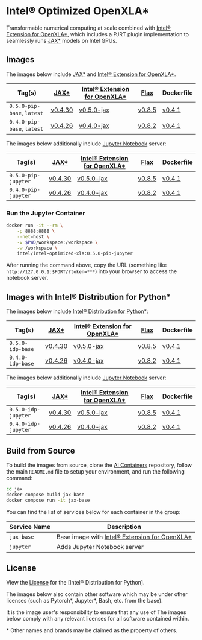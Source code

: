 # Intel® Optimized OpenXLA\*

Transformable numerical computing at scale combined with [Intel® Extension for OpenXLA\*], which includes a PJRT plugin implementation to seamlessly runs [JAX\*] models on Intel GPUs.

## Images

The images below include [JAX\*] and [Intel® Extension for OpenXLA\*].

| Tag(s)                     | [JAX\*]   | [Intel® Extension for OpenXLA\*] | [Flax]   | Dockerfile      |
| -------------------------- | --------- | -------------------------------- | -------- | --------------- |
| `0.5.0-pip-base`, `latest` | [v0.4.30] | [v0.5.0-jax]                     | [v0.8.5] | [v0.4.1]        |
| `0.4.0-pip-base`, `latest` | [v0.4.26] | [v0.4.0-jax]                     | [v0.8.2] | [v0.4.1]        |

The images below additionally include [Jupyter Notebook](https://jupyter.org/) server:

| Tag(s)              | [JAX\*]   | [Intel® Extension for OpenXLA\*] | [Flax]   | Dockerfile      |
| ------------------- | --------- | ----------------- | -------- | --------------- |
| `0.5.0-pip-jupyter` | [v0.4.30] | [v0.5.0-jax]        | [v0.8.5] | [v0.4.1]        |
| `0.4.0-pip-jupyter` | [v0.4.26] | [v0.4.0-jax]      | [v0.8.2] | [v0.4.1]        |

### Run the Jupyter Container

```bash
docker run -it --rm \
    -p 8888:8888 \
    --net=host \
    -v $PWD/workspace:/workspace \
    -w /workspace \
    intel/intel-optimized-xla:0.5.0-pip-jupyter
```

After running the command above, copy the URL (something like `http://127.0.0.1:$PORT/?token=***`) into your browser to access the notebook server.

## Images with Intel® Distribution for Python*

The images below include [Intel® Distribution for Python*]:

| Tag(s)           | [JAX\*]   | [Intel® Extension for OpenXLA\*] | [Flax]   | Dockerfile      |
| ---------------- | --------- | ----------------- | -------- | --------------- |
| `0.5.0-idp-base` | [v0.4.30] | [v0.5.0-jax]        | [v0.8.5] | [v0.4.1]        |
| `0.4.0-idp-base` | [v0.4.26] | [v0.4.0-jax]      | [v0.8.2] | [v0.4.1]        |

The images below additionally include [Jupyter Notebook](https://jupyter.org/) server:

| Tag(s)              | [JAX\*]   | [Intel® Extension for OpenXLA\*] | [Flax]   | Dockerfile      |
| ------------------- | --------- | ----------------- | -------- | --------------- |
| `0.5.0-idp-jupyter` | [v0.4.30] | [v0.5.0-jax]        | [v0.8.5] | [v0.4.1]        |
| `0.4.0-idp-jupyter` | [v0.4.26] | [v0.4.0-jax]      | [v0.8.2] | [v0.4.1]        |

## Build from Source

To build the images from source, clone the [AI Containers](https://github.com/intel/ai-containers) repository, follow the main `README.md` file to setup your environment, and run the following command:

```bash
cd jax
docker compose build jax-base
docker compose run -it jax-base
```

You can find the list of services below for each container in the group:

| Service Name | Description                                     |
| ------------ | ----------------------------------------------- |
| `jax-base`   | Base image with [Intel® Extension for OpenXLA\*] |
| `jupyter`    | Adds Jupyter Notebook server                    |

## License

View the [License](https://github.com/intel/ai-containers/blob/main/LICENSE) for the [Intel® Distribution for Python].

The images below also contain other software which may be under other licenses (such as Pytorch*, Jupyter*, Bash, etc. from the base).

It is the image user's responsibility to ensure that any use of The images below comply with any relevant licenses for all software contained within.

\* Other names and brands may be claimed as the property of others.

<!--Below are links used in these document. They are not rendered: -->

[Intel® Distribution for Python*]: https://www.intel.com/content/www/us/en/developer/tools/oneapi/distribution-for-python.html#gs.9bos9m
[Intel® Extension for OpenXLA\*]: https://github.com/intel/intel-extension-for-openxla
[JAX\*]: https://github.com/google/jax
[Flax]: https://github.com/google/flax

[v0.4.30]: https://github.com/google/jax/releases/tag/jax-v0.4.30
[v0.4.26]: https://github.com/google/jax/releases/tag/jax-v0.4.26

[v0.5.0-jax]: https://github.com/intel/intel-extension-for-openxla/releases/tag/0.5.0
[v0.4.0-jax]: https://github.com/intel/intel-extension-for-openxla/releases/tag/0.4.0

[v0.8.5]: https://github.com/google/Flax/releases/tag/v0.8.5
[v0.8.2]: https://github.com/google/Flax/releases/tag/v0.8.2

[v0.4.1]: https://github.com/intel/ai-containers/blob/main/jax/Dockerfile
